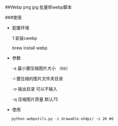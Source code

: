 ##Webp png jpg 批量转webp脚本

###使用
- 配置环境 <p>
 1.安装cwebp <p>
   brew install webp <p>
- 参数 <p>
 -s 最小要压缩图片大小 （kb）<p>
 -i 要压缩的图片文件夹目录 <p>
 -o 输出目录 可以不输入 <p>
 -q 压缩图片质量  默认75 <p>
- 使用 <p>

 ```
    python webputils.py -i drawable-xhdpi/ -s 20 #d
 ```
